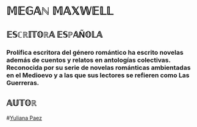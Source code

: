 # 𝕄𝔼𝔾𝔸ℕ 𝕄𝔸𝕏𝕎𝔼𝕃𝕃
## 𝔼𝕊ℂℝ𝕀𝕋𝕆ℝ𝔸 𝔼𝕊ℙ𝔸Ñ𝕆𝕃𝔸
### Prolífica escritora del género romántico ha escrito novelas además de cuentos y relatos en antologías colectivas. Reconocida por su serie de novelas románticas ambientadas en el Medioevo y a las que sus lectores se refieren como Las Guerreras.
## 𝔸𝕌𝕋𝕆ℝ
#[Yuliana Paez](https://www.linkedin.com/in/yuliana-garavito-paez-a84a5814a/)
